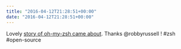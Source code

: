 ```yaml
---
title: "2016-04-12T21:28:51+00:00"
date: "2016-04-12T21:28:51+00:00"
---
```


Lovely [story of oh-my-zsh came about](https://medium.freecodecamp.org/d-oh-my-zsh-af99ca54212c). Thanks @robbyrussell ! #zsh #open-source
